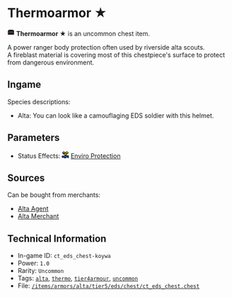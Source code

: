# Thermoarmor ★

<img src="https://raw.githubusercontent.com/Ceterai/Enternia/main/items/armors/alta/tier5/eds/chest/icon.png" alt="Thermoarmor ★ icon" loading="lazy" height="16px" width="auto" /> **Thermoarmor ★** is an uncommon chest item.

A power ranger body protection often used by riverside alta scouts.  
A fireblast material is covering most of this chestpiece's surface to protect from dangerous environment.

## Ingame

Species descriptions:

- Alta: You can look like a camouflaging EDS soldier with this helmet.

## Parameters

- Status Effects: <img src="https://raw.githubusercontent.com/Ceterai/Enternia/main/stats/effects/ct_enviro_protection.png" alt="Enviro Protection icon" loading="lazy" height="16px" width="auto" /> [Enviro Protection](https://ceterai.github.io/MyEnternia/Wiki/EnviroProtection)

## Sources

Can be bought from merchants:

- [Alta Agent](https://ceterai.github.io/MyEnternia/Wiki/AltaAgent)
- [Alta Merchant](https://ceterai.github.io/MyEnternia/Wiki/AltaMerchant)

## Technical Information

- In-game ID: `ct_eds_chest-koywa`
- Power: `1.0`
- Rarity: `Uncommon`
- Tags: [`alta`](https://ceterai.github.io/MyEnternia/Wiki/Tags/Alta), [`thermo`](https://ceterai.github.io/MyEnternia/Wiki/Tags/Thermo), [`tier4armour`](https://ceterai.github.io/MyEnternia/Wiki/Tags/Tier4Armour), [`uncommon`](https://ceterai.github.io/MyEnternia/Wiki/Tags/Uncommon)
- File: [`/items/armors/alta/tier5/eds/chest/ct_eds_chest.chest`](https://github.com/Ceterai/Enternia/blob/main/items/armors/alta/tier5/eds/chest/ct_eds_chest.chest)
